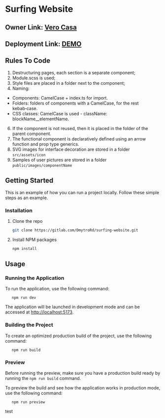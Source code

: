 # Surfing Website

## Owner Link: [Vero Casa](https://www.linkedin.com/in/dmytro-vytvytskyi-50a141280/?originalSubdomain=ua)

## Deployment Link: [DEMO](https://surfing-website-xi.vercel.app/)

## Rules To Code

1. Destructuring pages, each section is a separate component;
2. Module.scss is used;
3. Style files are placed in a folder next to the component;
4. Naming:

- Components: CamelCase + index.ts for import.
- Folders: folders of components with a CamelCase, for the rest kebab‑case.
- CSS classes: CamelCase is used - className: blockName\_\_elementName.

6. If the component is not reused, then it is placed in the folder of the parent component.
7. The functional component is declaratively defined using an arrow function and prop type generics.
8. SVG images for interface decoration are stored in a folder `src/assets/icon`
9. Samples of user pictures are stored in a folder `public/images/componentName`

## Getting Started

This is an example of how you can run a project locally. Follow these simple steps as an example.

### Installation

1. Clone the repo
   ```sh
   git clone https://gitlab.com/DmytroRd/surfing-website.git
   ```
2. Install NPM packages
   ```sh
   npm install
   ```

<!-- USAGE EXAMPLES -->

## Usage

### Running the Application

To run the application, use the following command:

```
   npm run dev
```

The application will be launched in development mode and can be accessed at
[http://localhost:5173](http://localhost:5173).

### Building the Project

To create an optimized production build of the project, use the following command:

```
   npm run build
```

### Preview

Before running the preview, make sure you have a production build ready by running the
`npm run build` command.

To preview the build and see how the application works in production mode, use the following
command:

```
   npm run preview
```

test
